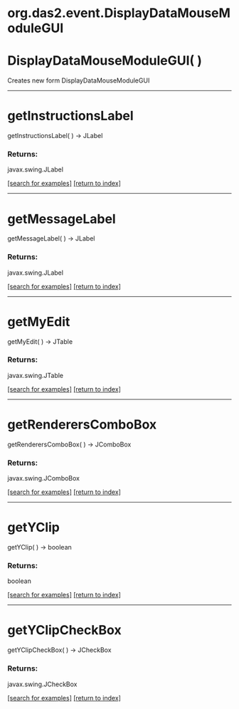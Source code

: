 # org.das2.event.DisplayDataMouseModuleGUI



# DisplayDataMouseModuleGUI( )
Creates new form DisplayDataMouseModuleGUI

***
<a name="getInstructionsLabel"></a>
# getInstructionsLabel
getInstructionsLabel(  ) &rarr; JLabel



### Returns:
javax.swing.JLabel


<a href="https://github.com/autoplot/dev/search?q=getInstructionsLabel&unscoped_q=getInstructionsLabel">[search for examples]</a>
<a href="https://github.com/autoplot/documentation/blob/master/javadoc/index-all.md">[return to index]</a>

***
<a name="getMessageLabel"></a>
# getMessageLabel
getMessageLabel(  ) &rarr; JLabel



### Returns:
javax.swing.JLabel


<a href="https://github.com/autoplot/dev/search?q=getMessageLabel&unscoped_q=getMessageLabel">[search for examples]</a>
<a href="https://github.com/autoplot/documentation/blob/master/javadoc/index-all.md">[return to index]</a>

***
<a name="getMyEdit"></a>
# getMyEdit
getMyEdit(  ) &rarr; JTable



### Returns:
javax.swing.JTable


<a href="https://github.com/autoplot/dev/search?q=getMyEdit&unscoped_q=getMyEdit">[search for examples]</a>
<a href="https://github.com/autoplot/documentation/blob/master/javadoc/index-all.md">[return to index]</a>

***
<a name="getRenderersComboBox"></a>
# getRenderersComboBox
getRenderersComboBox(  ) &rarr; JComboBox



### Returns:
javax.swing.JComboBox


<a href="https://github.com/autoplot/dev/search?q=getRenderersComboBox&unscoped_q=getRenderersComboBox">[search for examples]</a>
<a href="https://github.com/autoplot/documentation/blob/master/javadoc/index-all.md">[return to index]</a>

***
<a name="getYClip"></a>
# getYClip
getYClip(  ) &rarr; boolean



### Returns:
boolean


<a href="https://github.com/autoplot/dev/search?q=getYClip&unscoped_q=getYClip">[search for examples]</a>
<a href="https://github.com/autoplot/documentation/blob/master/javadoc/index-all.md">[return to index]</a>

***
<a name="getYClipCheckBox"></a>
# getYClipCheckBox
getYClipCheckBox(  ) &rarr; JCheckBox



### Returns:
javax.swing.JCheckBox


<a href="https://github.com/autoplot/dev/search?q=getYClipCheckBox&unscoped_q=getYClipCheckBox">[search for examples]</a>
<a href="https://github.com/autoplot/documentation/blob/master/javadoc/index-all.md">[return to index]</a>

